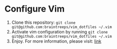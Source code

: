 # Configure Vim

1. Clone this repository: `git clone git@github.com:braintreeps/vim_dotfiles ~/.vim`
2. Activate vim configuration by running `git clone git@github.com:braintreeps/vim_dotfiles ~/.vim`
3. Enjoy. For more information, please visit: [link](https://github.com/braintreeps/vim_dotfiles)
